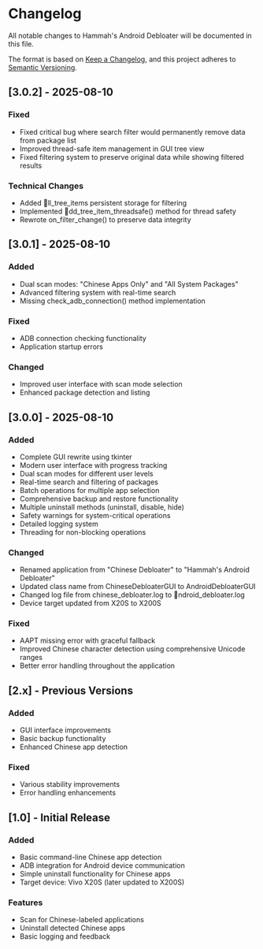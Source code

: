 ﻿# Changelog

All notable changes to Hammah's Android Debloater will be documented in this file.

The format is based on [Keep a Changelog](https://keepachangelog.com/en/1.0.0/),
and this project adheres to [Semantic Versioning](https://semver.org/spec/v2.0.0.html).

## [3.0.2] - 2025-08-10

### Fixed
- Fixed critical bug where search filter would permanently remove data from package list
- Improved thread-safe item management in GUI tree view
- Fixed filtering system to preserve original data while showing filtered results

### Technical Changes
- Added ll_tree_items persistent storage for filtering
- Implemented dd_tree_item_threadsafe() method for thread safety
- Rewrote on_filter_change() to preserve data integrity

## [3.0.1] - 2025-08-10

### Added
- Dual scan modes: "Chinese Apps Only" and "All System Packages"
- Advanced filtering system with real-time search
- Missing check_adb_connection() method implementation

### Fixed
- ADB connection checking functionality
- Application startup errors

### Changed
- Improved user interface with scan mode selection
- Enhanced package detection and listing

## [3.0.0] - 2025-08-10

### Added
- Complete GUI rewrite using tkinter
- Modern user interface with progress tracking
- Dual scan modes for different user levels
- Real-time search and filtering of packages
- Batch operations for multiple app selection
- Comprehensive backup and restore functionality
- Multiple uninstall methods (uninstall, disable, hide)
- Safety warnings for system-critical operations
- Detailed logging system
- Threading for non-blocking operations

### Changed
- Renamed application from "Chinese Debloater" to "Hammah's Android Debloater"
- Updated class name from ChineseDebloaterGUI to AndroidDebloaterGUI
- Changed log file from chinese_debloater.log to ndroid_debloater.log
- Device target updated from X20S to X200S

### Fixed
- AAPT missing error with graceful fallback
- Improved Chinese character detection using comprehensive Unicode ranges
- Better error handling throughout the application

## [2.x] - Previous Versions

### Added
- GUI interface improvements
- Basic backup functionality
- Enhanced Chinese app detection

### Fixed
- Various stability improvements
- Error handling enhancements

## [1.0] - Initial Release

### Added
- Basic command-line Chinese app detection
- ADB integration for Android device communication
- Simple uninstall functionality for Chinese apps
- Target device: Vivo X20S (later updated to X200S)

### Features
- Scan for Chinese-labeled applications
- Uninstall detected Chinese apps
- Basic logging and feedback
